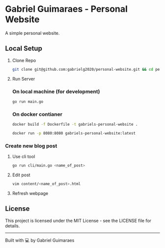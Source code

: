 # Gabriel Guimaraes - Personal Website

A simple personal website.

## Local Setup

1. Clone Repo

    ```bash
    git clone git@github.com:gabrielg2020/personal-website.git && cd personal-website
    ```

2. Run Server

    ### On local machine (for development)

    ```bash
    go run main.go
    ```

    ### On docker contianer

    ```bash
    docker build -f Dockerfile -t gabriels-personal-website .
    ```

    ```bash
    docker run -p 8080:8080 gabriels-personal-website:latest
    ```

### Create new blog post

1. Use cli tool

    ```bash
    go run cli/main.go <name_of_post>
    ```

2. Edit post

    ```bash
    vim content/<name_of_post>.html
    ```

3. Refresh webpage

## License

This project is licensed under the MIT License - see the LICENSE file for details.

---

Built with 💻 by Gabriel Guimaraes
